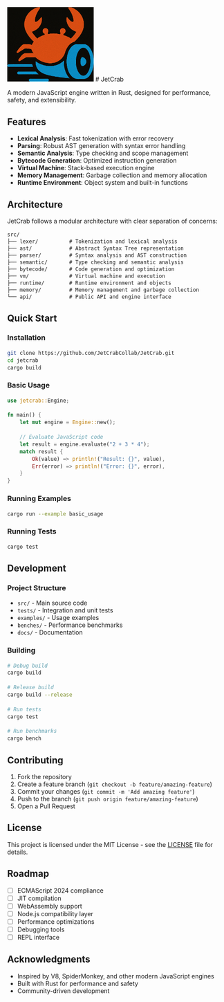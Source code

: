 <img src="assets/logo.png" alt="JetCrab Logo" width="200" />
# JetCrab

A modern JavaScript engine written in Rust, designed for performance, safety, and extensibility.

## Features

- **Lexical Analysis**: Fast tokenization with error recovery
- **Parsing**: Robust AST generation with syntax error handling
- **Semantic Analysis**: Type checking and scope management
- **Bytecode Generation**: Optimized instruction generation
- **Virtual Machine**: Stack-based execution engine
- **Memory Management**: Garbage collection and memory allocation
- **Runtime Environment**: Object system and built-in functions

## Architecture

JetCrab follows a modular architecture with clear separation of concerns:

```
src/
├── lexer/          # Tokenization and lexical analysis
├── ast/            # Abstract Syntax Tree representation
├── parser/         # Syntax analysis and AST construction
├── semantic/       # Type checking and semantic analysis
├── bytecode/       # Code generation and optimization
├── vm/             # Virtual machine and execution
├── runtime/        # Runtime environment and objects
├── memory/         # Memory management and garbage collection
└── api/            # Public API and engine interface
```

## Quick Start

### Installation

```bash
git clone https://github.com/JetCrabCollab/JetCrab.git
cd jetcrab
cargo build
```

### Basic Usage

```rust
use jetcrab::Engine;

fn main() {
    let mut engine = Engine::new();
    
    // Evaluate JavaScript code
    let result = engine.evaluate("2 + 3 * 4");
    match result {
        Ok(value) => println!("Result: {}", value),
        Err(error) => println!("Error: {}", error),
    }
}
```

### Running Examples

```bash
cargo run --example basic_usage
```

### Running Tests

```bash
cargo test
```

## Development

### Project Structure

- `src/` - Main source code
- `tests/` - Integration and unit tests
- `examples/` - Usage examples
- `benches/` - Performance benchmarks
- `docs/` - Documentation

### Building

```bash
# Debug build
cargo build

# Release build
cargo build --release

# Run tests
cargo test

# Run benchmarks
cargo bench
```

## Contributing

1. Fork the repository
2. Create a feature branch (`git checkout -b feature/amazing-feature`)
3. Commit your changes (`git commit -m 'Add amazing feature'`)
4. Push to the branch (`git push origin feature/amazing-feature`)
5. Open a Pull Request

## License

This project is licensed under the MIT License - see the [LICENSE](LICENSE) file for details.

## Roadmap

- [ ] ECMAScript 2024 compliance
- [ ] JIT compilation
- [ ] WebAssembly support
- [ ] Node.js compatibility layer
- [ ] Performance optimizations
- [ ] Debugging tools
- [ ] REPL interface

## Acknowledgments

- Inspired by V8, SpiderMonkey, and other modern JavaScript engines
- Built with Rust for performance and safety
- Community-driven development 